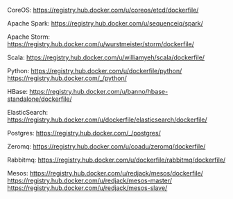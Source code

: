 CoreOS: https://registry.hub.docker.com/u/coreos/etcd/dockerfile/

Apache Spark: https://registry.hub.docker.com/u/sequenceiq/spark/

Apache Storm: https://registry.hub.docker.com/u/wurstmeister/storm/dockerfile/

Scala: https://registry.hub.docker.com/u/williamyeh/scala/dockerfile/

Python: https://registry.hub.docker.com/u/dockerfile/python/
        https://registry.hub.docker.com/_/python/

HBase: https://registry.hub.docker.com/u/banno/hbase-standalone/dockerfile/

ElasticSearch: https://registry.hub.docker.com/u/dockerfile/elasticsearch/dockerfile/

Postgres: https://registry.hub.docker.com/_/postgres/

Zeromq: https://registry.hub.docker.com/u/coadu/zeromq/dockerfile/

Rabbitmq: https://registry.hub.docker.com/u/dockerfile/rabbitmq/dockerfile/

Mesos: https://registry.hub.docker.com/u/redjack/mesos/dockerfile/
        https://registry.hub.docker.com/u/redjack/mesos-master/
        https://registry.hub.docker.com/u/redjack/mesos-slave/
